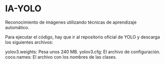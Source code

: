 # IA-YOLO
Reconocimiento de imágenes utilizando técnicas de aprendizaje automático.

Para ejecutar el código, hay que ir al repositorio oficial de YOLO y descarga los siguientes archivos:

yolov3.weights: Pesa unos 240 MB.
yolov3.cfg: El archivo de configuración.
coco.names: El archivo con los nombres de las clases.
